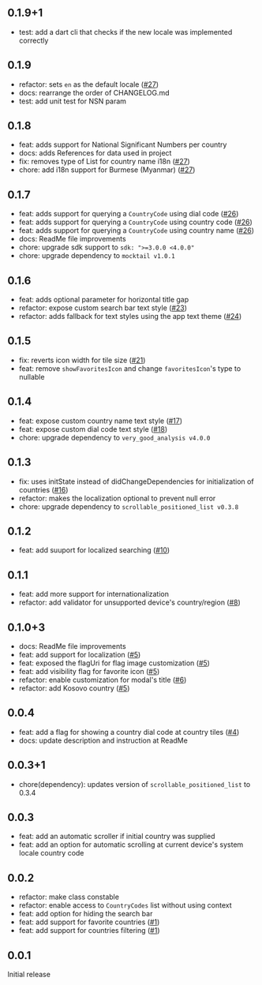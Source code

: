 ## 0.1.9+1
- test: add a dart cli that checks if the new locale was implemented correctly

## 0.1.9
- refactor: sets `en` as the default locale ([#27](https://github.com/fernan542/fl_country_code_picker/issues/27))
- docs: rearrange the order of CHANGELOG.md
- test: add unit test for NSN param

## 0.1.8
- feat: adds support for National Significant Numbers per country
- docs: adds References for data used in project
- fix: removes type of List for country name i18n ([#27](https://github.com/fernan542/fl_country_code_picker/issues/27))
- chore: add i18n support for Burmese (Myanmar) ([#27](https://github.com/fernan542/fl_country_code_picker/issues/27))

## 0.1.7
- feat: adds support for querying a `CountryCode` using dial code ([#26](https://github.com/fernan542/fl_country_code_picker/pull/26))
- feat: adds support for querying a `CountryCode` using country code ([#26](https://github.com/fernan542/fl_country_code_picker/pull/26))
- feat: adds support for querying a `CountryCode` using country name ([#26](https://github.com/fernan542/fl_country_code_picker/pull/26))
- docs: ReadMe file improvements
- chore: upgrade sdk support to `sdk: ">=3.0.0 <4.0.0"`
- chore: upgrade dependency to `mocktail v1.0.1`

## 0.1.6
- feat: adds optional parameter for horizontal title gap
- refactor: expose custom search bar text style ([#23](https://github.com/fernan542/fl_country_code_picker/pull/23))
- refactor: adds fallback for text styles using the app text theme ([#24](https://github.com/fernan542/fl_country_code_picker/pull/24))

## 0.1.5
- fix: reverts icon width for tile size ([#21](https://github.com/fernan542/fl_country_code_picker/issues/21))
- feat: remove `showFavoritesIcon` and change `favoritesIcon`'s type to nullable

## 0.1.4
- feat: expose custom country name text style ([#17](https://github.com/fernan542/fl_country_code_picker/pull/17))
- feat: expose custom dial code text style ([#18](https://github.com/fernan542/fl_country_code_picker/pull/18))
- chore: upgrade dependency to `very_good_analysis v4.0.0`

## 0.1.3
- fix: uses initState instead of didChangeDependencies for initialization of countries ([#16](https://github.com/fernan542/fl_country_code_picker/issues/16))
- refactor: makes the localization optional to prevent null error
- chore: upgrade dependency to `scrollable_positioned_list v0.3.8`

## 0.1.2
- feat: add suuport for localized searching ([#10](https://github.com/fernan542/fl_country_code_picker/issues/10))

## 0.1.1
- feat: add more support for internationalization
- refactor: add validator for unsupported device's country/region ([#8](https://github.com/fernan542/fl_country_code_picker/issues/8))

## 0.1.0+3
- docs: ReadMe file improvements
- feat: add support for localization ([#5](https://github.com/fernan542/fl_country_code_picker/issues/5))
- feat: exposed the flagUri for flag image customization ([#5](https://github.com/fernan542/fl_country_code_picker/issues/5))
- feat: add visibility flag for favorite icon ([#5](https://github.com/fernan542/fl_country_code_picker/issues/5))
- refactor: enable customization for modal's title ([#6](https://github.com/fernan542/fl_country_code_picker/issues/6))
- refactor: add Kosovo country ([#5](https://github.com/fernan542/fl_country_code_picker/issues/5))

## 0.0.4

- feat: add a flag for showing a country dial code at country tiles ([#4](https://github.com/fernan542/fl_country_code_picker/pull/4))
- docs: update description and instruction at ReadMe

## 0.0.3+1

- chore(dependency): updates version of `scrollable_positioned_list` to 0.3.4

## 0.0.3

- feat: add an automatic scroller if initial country was supplied
- feat: add an option for automatic scrolling at current device's system locale country code

## 0.0.2

- refactor: make class constable
- refactor: enable access to `CountryCodes` list without using context
- feat: add option for hiding the search bar
- feat: add support for favorite countries ([#1](https://github.com/fernan542/fl_country_code_picker/issues/1))
- feat: add support for countries filtering ([#1](https://github.com/fernan542/fl_country_code_picker/issues/1))

## 0.0.1

Initial release























